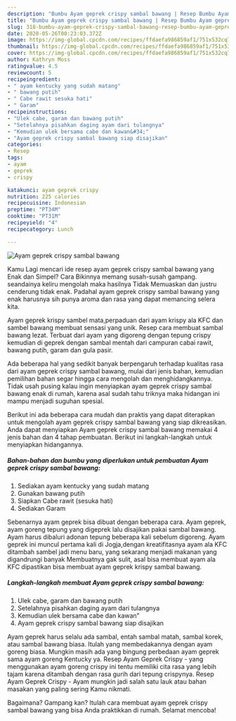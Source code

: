 ```yaml
---
description: "Bumbu Ayam geprek crispy sambal bawang | Resep Bumbu Ayam geprek crispy sambal bawang Yang Bisa Manjain Lidah"
title: "Bumbu Ayam geprek crispy sambal bawang | Resep Bumbu Ayam geprek crispy sambal bawang Yang Bisa Manjain Lidah"
slug: 318-bumbu-ayam-geprek-crispy-sambal-bawang-resep-bumbu-ayam-geprek-crispy-sambal-bawang-yang-bisa-manjain-lidah
date: 2020-05-26T00:23:03.372Z
image: https://img-global.cpcdn.com/recipes/ffdaefa986859af1/751x532cq70/ayam-geprek-crispy-sambal-bawang-foto-resep-utama.jpg
thumbnail: https://img-global.cpcdn.com/recipes/ffdaefa986859af1/751x532cq70/ayam-geprek-crispy-sambal-bawang-foto-resep-utama.jpg
cover: https://img-global.cpcdn.com/recipes/ffdaefa986859af1/751x532cq70/ayam-geprek-crispy-sambal-bawang-foto-resep-utama.jpg
author: Kathryn Moss
ratingvalue: 4.5
reviewcount: 5
recipeingredient:
- " ayam kentucky yang sudah matang"
- " bawang putih"
- " Cabe rawit sesuka hati"
- " Garam"
recipeinstructions:
- "Ulek cabe, garam dan bawang putih"
- "Setelahnya pisahkan daging ayam dari tulangnya"
- "Kemudian ulek bersama cabe dan kawan&#34;"
- "Ayam geprek crispy sambal bawang siap disajikan"
categories:
- Resep
tags:
- ayam
- geprek
- crispy

katakunci: ayam geprek crispy 
nutrition: 225 calories
recipecuisine: Indonesian
preptime: "PT34M"
cooktime: "PT31M"
recipeyield: "4"
recipecategory: Lunch

---
```



![Ayam geprek crispy sambal bawang](https://img-global.cpcdn.com/recipes/ffdaefa986859af1/751x532cq70/ayam-geprek-crispy-sambal-bawang-foto-resep-utama.jpg)

Kamu Lagi mencari ide resep ayam geprek crispy sambal bawang yang Enak dan Simpel? Cara Bikinnya memang susah-susah gampang. seandainya keliru mengolah maka hasilnya Tidak Memuaskan dan justru cenderung tidak enak. Padahal ayam geprek crispy sambal bawang yang enak harusnya sih punya aroma dan rasa yang dapat memancing selera kita.

Ayam geprek krispy sambel mata,perpaduan dari ayam krispy ala KFC dan sambel bawang membuat sensasi yang unik. Resep cara membuat sambal bawang lezat. Terbuat dari ayam yang digoreng dengan tepung crispy kemudian di geprek dengan sambal mentah dari campuran cabai rawit, bawang putih, garam dan gula pasir.

Ada beberapa hal yang sedikit banyak berpengaruh terhadap kualitas rasa dari ayam geprek crispy sambal bawang, mulai dari jenis bahan, kemudian pemilihan bahan segar hingga cara mengolah dan menghidangkannya. Tidak usah pusing kalau ingin menyiapkan ayam geprek crispy sambal bawang enak di rumah, karena asal sudah tahu triknya maka hidangan ini mampu menjadi suguhan spesial.


Berikut ini ada beberapa cara mudah dan praktis yang dapat diterapkan untuk mengolah ayam geprek crispy sambal bawang yang siap dikreasikan. Anda dapat menyiapkan Ayam geprek crispy sambal bawang memakai 4 jenis bahan dan 4 tahap pembuatan. Berikut ini langkah-langkah untuk menyiapkan hidangannya.

<!--inarticleads1-->

##### Bahan-bahan dan bumbu yang diperlukan untuk pembuatan Ayam geprek crispy sambal bawang:

1. Sediakan  ayam kentucky yang sudah matang
1. Gunakan  bawang putih
1. Siapkan  Cabe rawit (sesuka hati)
1. Sediakan  Garam


Sebenarnya ayam geprek bisa dibuat dengan beberapa cara. Ayam geprek, ayam goreng tepung yang digeprek lalu disajikan pakai sambal bawang. Ayam harus dibaluri adonan tepung beberapa kali sebelum digoreng. Ayam geprek ini muncul pertama kali di Jogja,dengan kreatifitasnya ayam ala KFC ditambah sambel jadi menu baru, yang sekarang menjadi makanan yang digandrungi banyak Membuatnya gak sulit, asal bisa membuat ayam ala KFC dipastikan bisa membuat ayam geprek krispy sambal bawang. 

<!--inarticleads2-->

##### Langkah-langkah membuat Ayam geprek crispy sambal bawang:

1. Ulek cabe, garam dan bawang putih
1. Setelahnya pisahkan daging ayam dari tulangnya
1. Kemudian ulek bersama cabe dan kawan&#34;
1. Ayam geprek crispy sambal bawang siap disajikan


Ayam geprek harus selalu ada sambal, entah sambal matah, sambal korek, atau sambal bawang biasa. Itulah yang membedakannya dengan ayam goreng biasa. Mungkin masih ada yang bingung perbedaan ayam geprek sama ayam goreng Kentucky ya. Resep Ayam Geprek Crispy - yang menggunakan ayam goreng crispy ini tentu memiliki cita rasa yang lebih tajam karena ditambah dengan rasa gurih dari tepung crispynya. Resep Ayam Geprek Crispy - Ayam mungkin jadi salah satu lauk atau bahan masakan yang paling sering Kamu nikmati. 

Bagaimana? Gampang kan? Itulah cara membuat ayam geprek crispy sambal bawang yang bisa Anda praktikkan di rumah. Selamat mencoba!
